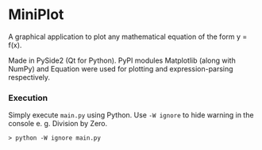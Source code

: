 # MiniPlot

A graphical application to plot any mathematical equation of the form y = f(x).

Made in PySide2 (Qt for Python). PyPI modules Matplotlib (along with NumPy) and
Equation were used for plotting and expression-parsing respectively.

### Execution

   Simply execute `main.py` using Python. Use `-W ignore` to hide warning in the console e. g. Division by Zero.
   ```
   > python -W ignore main.py
   ```